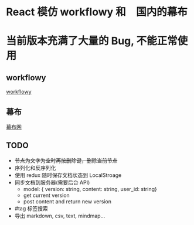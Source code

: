 # React 模仿 workflowy 和　国内的幕布
# 当前版本充满了大量的 Bug, 不能正常使用
## workflowy
[workflowy](http://www.workflowy.com/)
## 幕布
[幕布网](https://mubu.com)


## TODO
- ~~节点为文字为空时再按删除键，删除当前节点~~
- 序列化和反序列化
- 使用 redux 随时保存文档状态到 LocalStroage
- 同步文档到服务器(需要后台 API)
  - model: { version: string, content: string, user_id: string}
  - get current version
  - post content and return new version
- #tag 标签搜索
- 导出 markdown, csv, text, mindmap...
